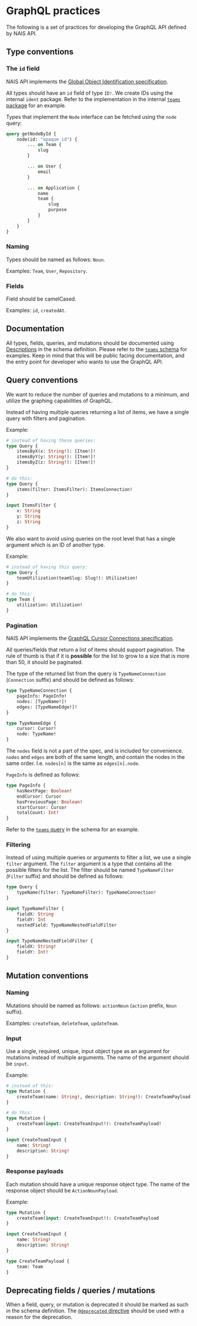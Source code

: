 # GraphQL practices

The following is a set of practices for developing the GraphQL API defined by NAIS API.

## Type conventions

### The `id` field

NAIS API implements the [Global Object Identification specification](https://graphql.org/learn/global-object-identification/).

All types should have an `id` field of type `ID!`. We create IDs using the internal `ident` package. Refer to the
implementation in the internal [`teams` package](../internal/team/node.go) for an example.

Types that implement the `Node` interface can be fetched using the `node` query:

```graphql
query getNodeById {
	node(id: "opaque id") {
		... on Team {
			slug
		}

		... on User {
			email
		}

		... on Application {
			name
			team {
				slug
				purpose
			}
		}
	}
}
```

### Naming

Types should be named as follows: `Noun`.

Examples: `Team`, `User`, `Repository`.

### Fields

Field should be camelCased.

Examples: `id`, `createdAt`.

## Documentation

All types, fields, queries, and mutations should be documented using
[Descriptions](https://spec.graphql.org/October2021/#sec-Descriptions) in the schema definition. Please refer to the
[`teams` schema](../internal/graph/schema/teams.graphqls) for examples. Keep in mind that this will be public
facing documentation, and the entry point for developer who wants to use the GraphQL API.

## Query conventions

We want to reduce the number of queries and mutations to a minimum, and utilize the graphing capabilities of GraphQL.

Instead of having multiple queries returning a list of items, we have a single query with filters and pagination.

Example:

```graphql
# instead of having these queries:
type Query {
	itemsByX(x: String!): [Item!]!
	itemsByY(y: String!): [Item!]!
	itemsByZ(z: String!): [Item!]!
}

# do this:
type Query {
	items(filter: ItemsFilter): ItemsConnection!
}

input ItemsFilter {
	x: String
	y: String
	z: String
}
```

We also want to avoid using queries on the root level that has a single argument which is an ID of another type.

Example:

```graphql
# instead of having this query:
type Query {
	teamUtilization(teamSlug: Slug!): Utilization!
}

# do this:
type Team {
	utilization: Utilization!
}
```

### Pagination

NAIS API implements the [GraphQL Cursor Connections specification](https://relay.dev/graphql/connections.htm).

All queries/fields that return a list of items should support pagination. The rule of thumb is that if it is
**possible** for the list to grow to a size that is more than 50, it should be paginated.

The type of the returned list from the query is `TypeNameConnection` (`Connection` suffix) and should be defined as
follows:

```graphql
type TypeNameConnection {
	pageInfo: PageInfo!
	nodes: [TypeName!]!
	edges: [TypeNameEdge!]!
}

type TypeNameEdge {
	cursor: Cursor!
	node: TypeName!
}
```

The `nodes` field is not a part of the spec, and is included for convenience.
`nodes` and `edges` are both of the same length, and contain the nodes in the same order.
I.e. `nodes[n]` is the same as `edges[n].node`.

`PageInfo` is defined as follows:

```graphql
type PageInfo {
	hasNextPage: Boolean!
	endCursor: Cursor
	hasPreviousPage: Boolean!
	startCursor: Cursor
	totalCount: Int!
}
```

Refer to the [`teams` query](../internal/graph/schema/teams.graphqls) in the schema for an example.

### Filtering

Instead of using multiple queries or arguments to filter a list, we use a single `filter` argument. The `filter`
argument is a type that contains all the possible filters for the list. The filter should be named `TypeNameFilter`
(`Filter` suffix) and should be defined as follows:

```graphql
type Query {
	typeName(filter: TypeNameFilter): TypeNameConnection!
}

input TypeNameFilter {
	fieldX: String
	fieldY: Int
	nestedField: TypeNameNestedFieldFilter
}

input TypeNameNestedFieldFilter {
	fieldX: String!
	fieldY: Int!
}
```

## Mutation conventions

### Naming

Mutations should be named as follows: `actionNoun` (`action` prefix, `Noun` suffix).

Examples: `createTeam`, `deleteTeam`, `updateTeam`.

### Input

Use a single, required, unique, input object type as an argument for mutations instead of multiple arguments. The name
of the argument should be `input`.

Example:

```graphql
# instead of this:
type Mutation {
	createTeam(name: String!, description: String!): CreateTeamPayload!
}

# do this:
type Mutation {
	createTeam(input: CreateTeamInput!): CreateTeamPayload!
}

input CreateTeamInput {
	name: String!
	description: String!
}
```

### Response payloads

Each mutation should have a unique response object type. The name of the response object should be `ActionNounPayload`.

Example:

```graphql
type Mutation {
	createTeam(input: CreateTeamInput!): CreateTeamPayload
}

input CreateTeamInput {
	name: String!
	description: String!
}

type CreateTeamPayload {
	team: Team
}
```

## Deprecating fields / queries / mutations

When a field, query, or mutation is deprecated it should be marked as such in the schema definition. The
[`@deprecated` directive](https://spec.graphql.org/October2021/#sec--deprecated) should be used with a reason for the
deprecation.
